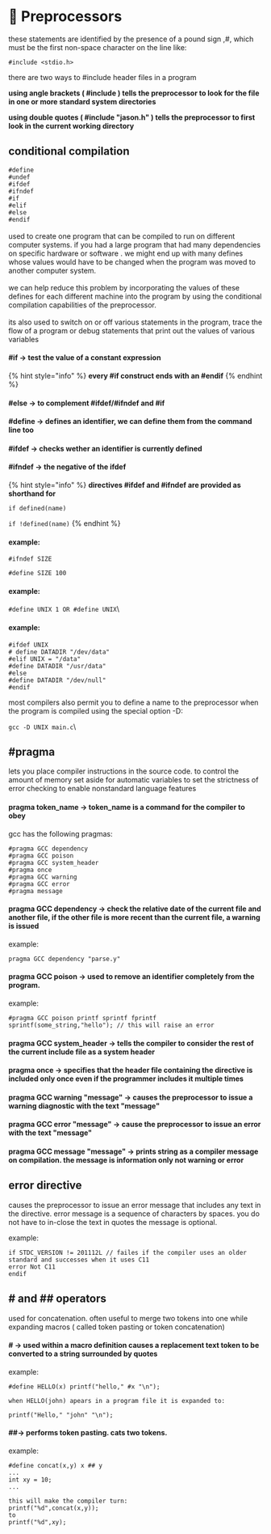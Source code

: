 # 🔸 Preprocessors

these statements are identified by the presence of a pound sign ,#, which must be the first non-space character on the line like:

```
#include <stdio.h>
```

there are two ways to #include header files in a program

**using angle brackets ( #include ) tells the preprocessor to look for the file in one or more standard system directories**

**using double quotes ( #include "jason.h" ) tells the preprocessor to first look in the current working directory**

## conditional compilation

`#define`\
`#undef`\
`#ifdef`\
`#ifndef`\
`#if`\
`#elif`\
`#else`\
`#endif`\
\
used to create one program that can be compiled to run on different computer systems. if you had a large program that had many dependencies on specific hardware or software . we might end up with many defines whose values would have to be changed when the program was moved to another computer system.\
\
we can help reduce this problem by incorporating the values of these defines for each different machine into the program by using the conditional compilation capabilities of the preprocessor.\
\
its also used to switch on or off various statements in the program, trace the flow of a program or debug statements that print out the values of various variables

#### #if → test the value of a constant expression

{% hint style="info" %}
**every #if construct ends with an #endif**
{% endhint %}

#### #else → to complement #ifdef/#ifndef and #if

#### #define → defines an identifier, we can define them from the command line too

#### #ifdef → checks wether an identifier is currently defined

#### #ifndef → the negative of the ifdef

{% hint style="info" %}
**directives #ifdef and #ifndef are provided as shorthand for**

`if defined(name)`

`if !defined(name)`
{% endhint %}

#### example:

`#ifndef SIZE`

`#define SIZE 100`

#### example:

`#define UNIX 1 OR #define UNIX`\\

#### example:

```
#ifdef UNIX
# define DATADIR "/dev/data"
#elif UNIX = "/data"
#define DATADIR "/usr/data"
#else
#define DATADIR "/dev/null"
#endif
```

most compilers also permit you to define a name to the preprocessor when the program is compiled using the special option -D:

`gcc -D UNIX main.c`\\

## #pragma

lets you place compiler instructions in the source code. to control the amount of memory set aside for automatic variables to set the strictness of error checking to enable nonstandard language features

#### pragma token\_name → token\_name is a command for the compiler to obey

gcc has the following pragmas:

```
#pragma GCC dependency
#pragma GCC poison
#pragma GCC system_header
#pragma once
#pragma GCC warning
#pragma GCC error
#pragma message
```

#### pragma GCC dependency → check the relative date of the current file and another file, if the other file is more recent than the current file, a warning is issued

example:

```
pragma GCC dependency "parse.y"
```

#### pragma GCC poison → used to remove an identifier completely from the program.

example:

```
#pragma GCC poison printf sprintf fprintf
sprintf(some_string,"hello"); // this will raise an error
```

#### pragma GCC system\_header → tells the compiler to consider the rest of the current include file as a system header

#### pragma once → specifies that the header file containing the directive is included only once even if the programmer includes it multiple times

#### pragma GCC warning "message" → causes the preprocessor to issue a warning diagnostic with the text "message"

#### pragma GCC error "message" → cause the preprocessor to issue an error with the text "message"

#### pragma GCC message "message" → prints string as a compiler message on compilation. the message is information only not warning or error

## error directive

causes the preprocessor to issue an error message that includes any text in the directive. error message is a sequence of characters by spaces. you do not have to in-close the text in quotes the message is optional.

example:

```
if STDC_VERSION != 201112L // failes if the compiler uses an older standard and successes when it uses C11
error Not C11
endif
```

## # and ## operators

used for concatenation. often useful to merge two tokens into one while expanding macros ( called token pasting or token concatenation)

#### # → used within a macro definition causes a replacement text token to be converted to a string surrounded by quotes

example:

```
#define HELLO(x) printf("hello," #x "\n");

when HELLO(john) apears in a program file it is expanded to:

printf("Hello," "john" "\n");
```

#### ##→ performs token pasting. cats two tokens.

example:

```
#define concat(x,y) x ## y
...
int xy = 10;
...

this will make the compiler turn:
printf("%d",concat(x,y));
to 
printf("%d",xy);
```

